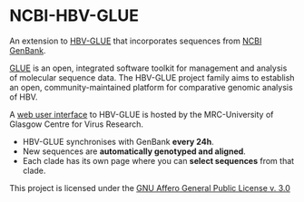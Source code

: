 # NCBI-HBV-GLUE
An extension to
[HBV-GLUE](https://github.com/giffordlabcvr/HBV-GLUE) that incorporates sequences from 
[NCBI GenBank](https://www.ncbi.nlm.nih.gov/genbank/).

[GLUE](http://glue-tools.cvr.gla.ac.uk/) is an open, integrated software toolkit for management and analysis of molecular sequence data.
The HBV-GLUE project family aims to establish an open, community-maintained platform for comparative genomic analysis of HBV.

A 
[web user interface](http://hbv-glue.cvr.gla.ac.uk/) to HBV-GLUE is hosted by the MRC-University of Glasgow Centre for Virus Research.

- HBV-GLUE synchronises with GenBank **every 24h**.
- New sequences are **automatically genotyped and aligned**.
- Each clade has its own page where you can **select sequences** from that clade.

This project is licensed under the 
[GNU Affero General Public License v. 3.0](https://www.gnu.org/licenses/agpl-3.0.en.html)
